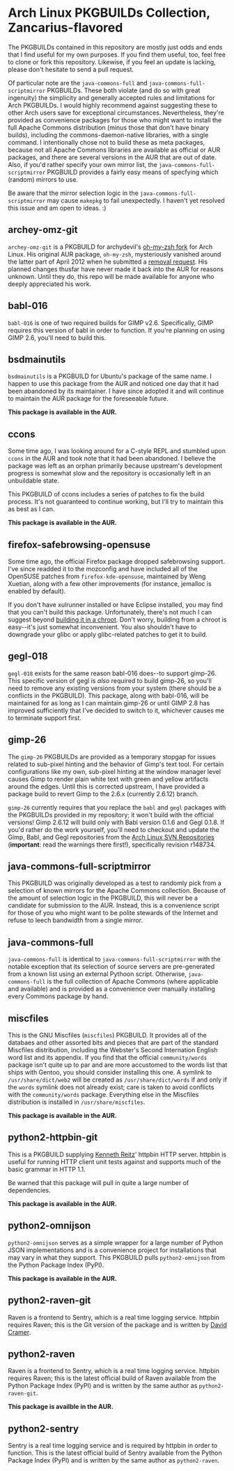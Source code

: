 # Arch Linux PKGBUILDs Collection, Zancarius-flavored

The PKGBUILDs contained in this repository are mostly just odds and ends that
I find useful for my own purposes. If you find them useful, too, feel free to
clone or fork this repository. Likewise, if you feel an update is lacking,
please don't hesitate to send a pull request.

Of particular note are the `java-commons-full` and
`java-commons-full-scriptmirror` PKGBUILDs. These both violate (and do so
with great ingenuity) the simplicity and generally accepted rules and
limitations for Arch PKGBUILDs. I would highly recommend against
suggesting these to other Arch users save for exceptional circumstances.
Nevertheless, they're provided as convenience packages for those who might
want to install the full Apache Commons distribution (minus those that don't
have binary builds), including the commons-daemon-native libraries, with a
single command. I intentionally chose not to build these as meta packages,
because not all Apache Commons libraries are available as official or AUR
packages, and there are several versions in the AUR that are out of date.
Also, if you'd rather specify your own mirror list, the
`java-commons-full-scriptmirror` PKGBUILD provides a fairly easy means of
specfying which (random) mirrors to use.

Be aware that the mirror selection logic in the
`java-commons-full-scriptmirror` may cause `makepkg` to fail unexpectedly.
I haven't yet resolved this issue and am open to ideas. :)

## archey-omz-git

`archey-omz-git` is a PKGBUILD for archydevil's [oh-my-zsh fork](https://github.com/archeydevil/oh-my-zsh)
for Arch Linux. His original AUR package, `oh-my-zsh`, mysteriously vanished
around the latter part of April 2012 when he submitted a
[removal request](http://mailman.archlinux.org/pipermail/aur-general/2012-April/018702.html).
His planned changes thusfar have never made it back into the AUR for
reasons unknown. Until they do, this repo will be made available for
anyone who deeply appreciated his work.

## babl-016

`babl-016` is one of two required builds for GIMP v2.6. Specifically, GIMP
requires this version of babl in order to function. If you're planning
on using GIMP 2.6, you'll need to build this.

## bsdmainutils

`bsdmainutils` is a PKGBUILD for Ubuntu's package of the same name. I happen
to use this package from the AUR and noticed one day that it had been
abandoned by its maintainer. I have since adopted it and will continue to
maintain the AUR package for the foreseeable future.

**This package is available in the AUR.**

## ccons

Some time ago, I was looking around for a C-style REPL and stumbled upon
`ccons` in the AUR and took note that it had been abandoned. I believe the
package was left as an orphan primarily because upstream's development
progress is somewhat slow and the repository is occasionally left in an
unbuildable state.

This PKGBUILD of ccons includes a series of patches to fix the build
process. It's not guaranteed to continue working, but I'll try to maintain
this as best as I can.

**This package is available in the AUR.**

## firefox-safebrowsing-opensuse

Some time ago, the official Firefox package dropped safebrowsing support.
I've since readded it to the mozconfig and have included all of the OpenSUSE
patches from `firefox-kde-opensuse`, maintained by Weng Xuetian, along with
a few other improvements (for instance, jemalloc is enabled by default).

If you don't have xulrunner installed or have Eclipse installed, you may
find that you can't build this package. Unfortunately, there's not much
I can suggest beyond [building it in a chroot](https://wiki.archlinux.org/index.php/DeveloperWiki:Building_in_a_Clean_Chroot).
Don't worry, building from a chroot is easy--it's just somewhat
inconvenient. You also shouldn't have to downgrade your glibc or apply
glibc-related patches to get it to build.

## gegl-018

`gegl-018` exists for the same reason babl-016 does--to support gimp-26.
This specific version of gegl is *also* required to build gimp-26, so you'll
need to remove any existing versions from your system (there should be
a conflicts in the PKGBUILD). This package, along with babl-016, will
be maintained for as long as I can maintain gimp-26 or until GIMP 2.8
has improved sufficiently that I've decided to switch to it, whichever
causes me to terminate support first.

## gimp-26

The `gimp-26` PKGBUILDs are provided as a temporary stopgap for issues
related to sub-pixel hinting and the behavior of Gimp's text tool. For
certain configurations like my own, sub-pixel hinting at the window
manager level causes Gimp to render plain white text with green and yellow
artifacts around the edges. Until this is corrected upstream, I have
provided a package build to revert Gimp to the 2.6.x (currently 2.6.12)
branch.

`gimp-26` currently requires that you replace the `babl` and `gegl`
packages with the PKGBUILDs provided in my repository; it won't build with
the official versions! Gimp 2.6.12 will build only with Babl version 0.1.6
and Gegl 0.1.8. If you'd rather do the work yourself, you'll need to
checkout and update the Gimp, Babl, and Gegl repositories from the [Arch
Linux SVN Repositories](http://www.archlinux.org/svn/) (**important**:
read the warnings there first!), specifically revision r148734.

## java-commons-full-scriptmirror

This PKGBUILD was originally developed as a test to randomly pick from
a selection of known mirrors for the Apache Commons collection. Because
of the amount of selection logic in the PKGBUILD, this will never be
a candidate for submission to the AUR. Instead, this is a convenience
script for those of you who might want to be polite stewards of the
Internet and refuse to leech bandwidth from a single mirror.

## java-commons-full

`java-commons-full` is identical to `java-commons-full-scriptmirror`
with the notable exception that its selection of source servers are
pre-generated from a known list using an external Pythoon script.
Otherwise, `java-commons-full` is the full collection of Apache Commons
(where applicable and available) and is provided as a convenience over
manually installing every Commons package by hand.

## miscfiles

This is the GNU Miscfiles (`miscfiles`) PKGBUILD. It provides all of the
databaes and other assorted bits and pieces that are part of the standard
Miscfiles distribution, including the Webster's Second Internation English
word list and its appendix. If you find that the official `community/words`
package isn't quite up to par and are more accustomed to the words list
that ships with Gentoo, you should consider installing this one. A symlink
to `/usr/share/dict/web2` will be created as `/usr/share/dict/words` if and
only if the `words` symlink does not already exist; care is taken to avoid
conflicts with the `community/words` package. Everything else in the
Miscfiles distribution is installed in `/usr/share/miscfiles`.

**This package is available in the AUR.**

## python2-httpbin-git

This is a PKGBUILD supplying [Kenneth Reitz](https://github.com/kennethreitz)'
httpbin HTTP server. httpbin is useful for running HTTP client unit tests
against and supports much of the basic grammar in HTTP 1.1.

Be warned that this package will pull in quite a large number of
dependencies.

**This package is available in the AUR.**

## python2-omnijson

`python2-omnijson` serves as a simple wrapper for a large number of
Python JSON implementations and is a convenience project for installations
that may vary in what they support. This PKGBUILD pulls `python2-omnijson`
from the Python Package Index (PyPI).

**This package is available in the AUR.**

## python2-raven-git

Raven is a frontend to Sentry, which is a real time logging service.
httpbin requires Raven; this is the Git version of the package and
is written by [David Cramer](https://github.com/dcramer).

## python2-raven

Raven is a frontend to Sentry, which is a real time logging service.
httpbin requires Raven; this is the latest official build of Raven
available from the Python Package Index (PyPI) and is written by
the same author as `python2-raven-git`.

**This package is availble in the AUR.**

## python2-sentry

Sentry is a real time logging service and is required by httpbin
in order to function. This is the latest official build of Sentry
available from the Python Package Index (PyPI) and is written by
the same author as `python2-raven`.
